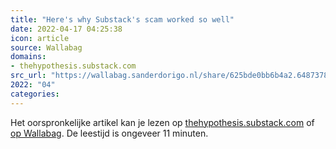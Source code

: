 ```yaml
---
title: "Here's why Substack's scam worked so well"
date: 2022-04-17 04:25:38
icon: article
source: Wallabag
domains:
- thehypothesis.substack.com
src_url: "https://wallabag.sanderdorigo.nl/share/625bde0bb6b4a2.64873789"
2022: "04"
categories:
---
```

Het oorspronkelijke artikel kan je lezen op [thehypothesis.substack.com](https://thehypothesis.substack.com/p/heres-why-substacks-scam-worked-so?s=r) of [op Wallabag](https://wallabag.sanderdorigo.nl/share/625bde0bb6b4a2.64873789). De leestijd is ongeveer 11 minuten.